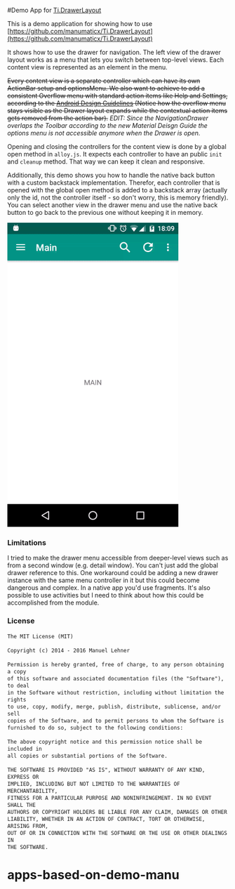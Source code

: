 #Demo App for [Ti.DrawerLayout](https://github.com/manumaticx/Ti.DrawerLayout)

This is a demo application for showing how to use [https://github.com/manumaticx/Ti.DrawerLayout](https://github.com/manumaticx/Ti.DrawerLayout)

It shows how to use the drawer for navigation. The left view of the drawer layout works as a menu that lets you switch between top-level views. Each content view is represented as an element in the menu.

~~Every content view is a separate controller which can have its own ActionBar setup and optionsMenu. We also want to achieve to add a consistent Overflow menu with standard action items like Help and Settings, according to the [Android Design Guidelines](http://developer.android.com/design/patterns/navigation-drawer.html) (Notice how the overflow menu stays visible as the Drawer layout expands while the contextual action items gets removed from the action bar).~~
*EDIT: Since the NavigationDrawer overlaps the Toolbar according to the new Material Deisgn Guide the options menu is not accessible anymore when the Drawer is open.*

Opening and closing the controllers for the content view is done by a global open method in `alloy.js`. It expects each controller to have an public `init` and `cleanup` method. That way we can keep it clean and responsive.

Additionally, this demo shows you how to handle the native back button with a custom backstack implementation. Therefor, each controller that is opened with the global open method is added to a backstack array (actually only the id, not the controller itself - so don't worry, this is memory friendly). You can select another view in the drawer menu and use the native back button to go back to the previous one without keeping it in memory.

![](demo.gif)

### Limitations

I tried to make the drawer menu accessible from deeper-level views such as from a second window (e.g. detail window). You can't just add the global drawer reference to this. One workaround could be adding a new drawer instance with the same menu controller in it but this could become dangerous and complex. In a native app you'd use fragments. It's also possible to use activities but I need to think about how this could be accomplished from the module.

### License

    The MIT License (MIT)

    Copyright (c) 2014 - 2016 Manuel Lehner

    Permission is hereby granted, free of charge, to any person obtaining a copy
    of this software and associated documentation files (the "Software"), to deal
    in the Software without restriction, including without limitation the rights
    to use, copy, modify, merge, publish, distribute, sublicense, and/or sell
    copies of the Software, and to permit persons to whom the Software is
    furnished to do so, subject to the following conditions:

    The above copyright notice and this permission notice shall be included in
    all copies or substantial portions of the Software.

    THE SOFTWARE IS PROVIDED "AS IS", WITHOUT WARRANTY OF ANY KIND, EXPRESS OR
    IMPLIED, INCLUDING BUT NOT LIMITED TO THE WARRANTIES OF MERCHANTABILITY,
    FITNESS FOR A PARTICULAR PURPOSE AND NONINFRINGEMENT. IN NO EVENT SHALL THE
    AUTHORS OR COPYRIGHT HOLDERS BE LIABLE FOR ANY CLAIM, DAMAGES OR OTHER
    LIABILITY, WHETHER IN AN ACTION OF CONTRACT, TORT OR OTHERWISE, ARISING FROM,
    OUT OF OR IN CONNECTION WITH THE SOFTWARE OR THE USE OR OTHER DEALINGS IN
    THE SOFTWARE.
# apps-based-on-demo-manu
